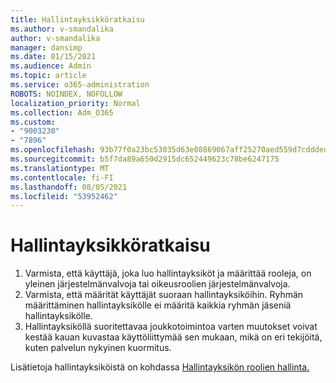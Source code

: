 ```yaml
---
title: Hallintayksikköratkaisu
ms.author: v-smandalika
author: v-smandalika
manager: dansimp
ms.date: 01/15/2021
ms.audience: Admin
ms.topic: article
ms.service: o365-administration
ROBOTS: NOINDEX, NOFOLLOW
localization_priority: Normal
ms.collection: Adm_O365
ms.custom:
- "9003230"
- "7896"
ms.openlocfilehash: 93b77f0a23bc53035d63e08869067aff25270aed559d7cddded04aaa92285302
ms.sourcegitcommit: b5f7da89a650d2915dc652449623c78be6247175
ms.translationtype: MT
ms.contentlocale: fi-FI
ms.lasthandoff: 08/05/2021
ms.locfileid: "53952462"
---
```

# <a name="administrative-unit-solution"></a>Hallintayksikköratkaisu

1. Varmista, että käyttäjä, joka luo hallintayksiköt ja määrittää rooleja, on yleinen järjestelmänvalvoja tai oikeusroolien järjestelmänvalvoja.
2. Varmista, että määrität käyttäjät suoraan hallintayksiköihin. Ryhmän määrittäminen hallintayksikölle ei määritä kaikkia ryhmän jäseniä hallintayksikölle.
3. Hallintayksiköllä suoritettavaa joukkotoimintoa varten muutokset voivat kestää kauan kuvastaa käyttöliittymää sen mukaan, mikä on eri tekijöitä, kuten palvelun nykyinen kuormitus.

Lisätietoja hallintayksiköistä on kohdassa [Hallintayksikön roolien hallinta.](https://docs.microsoft.com/azure/active-directory/roles/administrative-units)

